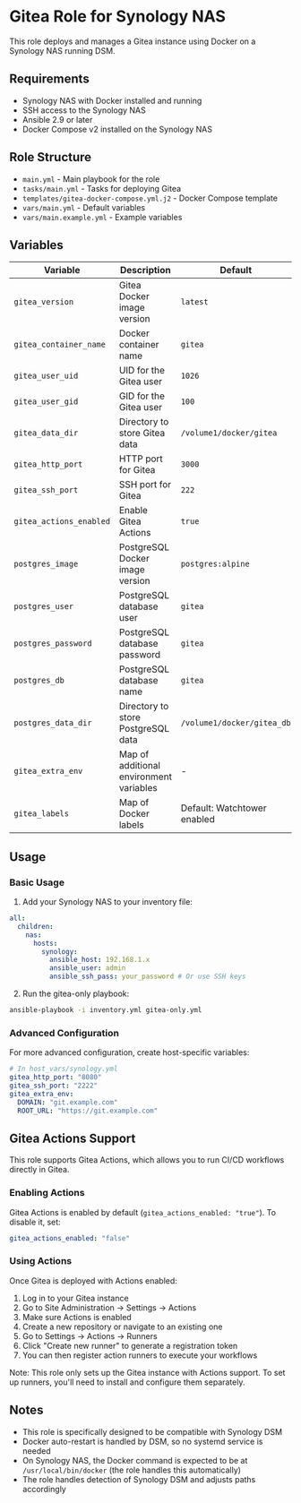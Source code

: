 # Gitea Role for Synology NAS

This role deploys and manages a Gitea instance using Docker on a Synology NAS running DSM.

## Requirements

- Synology NAS with Docker installed and running
- SSH access to the Synology NAS
- Ansible 2.9 or later
- Docker Compose v2 installed on the Synology NAS

## Role Structure

- `main.yml` - Main playbook for the role
- `tasks/main.yml` - Tasks for deploying Gitea
- `templates/gitea-docker-compose.yml.j2` - Docker Compose template
- `vars/main.yml` - Default variables
- `vars/main.example.yml` - Example variables

## Variables

| Variable                | Description                             | Default                     |
| ----------------------- | --------------------------------------- | --------------------------- |
| `gitea_version`         | Gitea Docker image version              | `latest`                    |
| `gitea_container_name`  | Docker container name                   | `gitea`                     |
| `gitea_user_uid`        | UID for the Gitea user                  | `1026`                      |
| `gitea_user_gid`        | GID for the Gitea user                  | `100`                       |
| `gitea_data_dir`        | Directory to store Gitea data           | `/volume1/docker/gitea`     |
| `gitea_http_port`       | HTTP port for Gitea                     | `3000`                      |
| `gitea_ssh_port`        | SSH port for Gitea                      | `222`                       |
| `gitea_actions_enabled` | Enable Gitea Actions                    | `true`                      |
| `postgres_image`        | PostgreSQL Docker image version         | `postgres:alpine`           |
| `postgres_user`         | PostgreSQL database user                | `gitea`                     |
| `postgres_password`     | PostgreSQL database password            | `gitea`                     |
| `postgres_db`           | PostgreSQL database name                | `gitea`                     |
| `postgres_data_dir`     | Directory to store PostgreSQL data      | `/volume1/docker/gitea_db`  |
| `gitea_extra_env`       | Map of additional environment variables | -                           |
| `gitea_labels`          | Map of Docker labels                    | Default: Watchtower enabled |

## Usage

### Basic Usage

1. Add your Synology NAS to your inventory file:

```yaml
all:
  children:
    nas:
      hosts:
        synology:
          ansible_host: 192.168.1.x
          ansible_user: admin
          ansible_ssh_pass: your_password # Or use SSH keys
```

2. Run the gitea-only playbook:

```bash
ansible-playbook -i inventory.yml gitea-only.yml
```

### Advanced Configuration

For more advanced configuration, create host-specific variables:

```yaml
# In host_vars/synology.yml
gitea_http_port: "8080"
gitea_ssh_port: "2222"
gitea_extra_env:
  DOMAIN: "git.example.com"
  ROOT_URL: "https://git.example.com"
```

## Gitea Actions Support

This role supports Gitea Actions, which allows you to run CI/CD workflows directly in Gitea.

### Enabling Actions

Gitea Actions is enabled by default (`gitea_actions_enabled: "true"`). To disable it, set:

```yaml
gitea_actions_enabled: "false"
```

### Using Actions

Once Gitea is deployed with Actions enabled:

1. Log in to your Gitea instance
2. Go to Site Administration -> Settings -> Actions
3. Make sure Actions is enabled
4. Create a new repository or navigate to an existing one
5. Go to Settings -> Actions -> Runners
6. Click "Create new runner" to generate a registration token
7. You can then register action runners to execute your workflows

Note: This role only sets up the Gitea instance with Actions support. To set up runners, you'll need to install and configure them separately.

## Notes

- This role is specifically designed to be compatible with Synology DSM
- Docker auto-restart is handled by DSM, so no systemd service is needed
- On Synology NAS, the Docker command is expected to be at `/usr/local/bin/docker` (the role handles this automatically)
- The role handles detection of Synology DSM and adjusts paths accordingly
